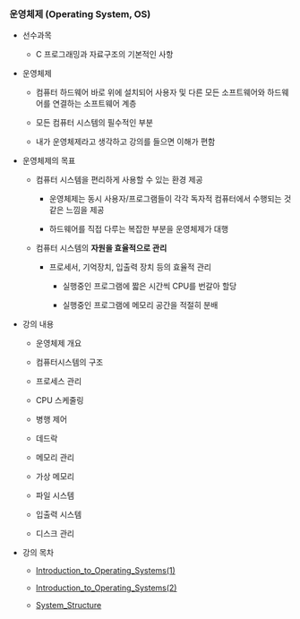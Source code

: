### 운영체제 (Operating System, OS)

- 선수과목
  
  - C 프로그래밍과 자료구조의 기본적인 사항

- 운영체제
  
  - 컴퓨터 하드웨어 바로 위에 설치되어 사용자 및 다른 모든 소프트웨어와 하드웨어를 연결하는 소프트웨어 계층
  
  - 모든 컴퓨터 시스템의 필수적인 부분
  
  - 내가 운영체제라고 생각하고 강의를 들으면 이해가 편함

- 운영체제의 목표
  
  - 컴퓨터 시스템을 편리하게 사용할 수 있는 환경 제공
    
    - 운영체제는 동시 사용자/프로그램들이 각각 독자적 컴퓨터에서 수행되는 것 같은 느낌을 제공
    
    - 하드웨어를 직접 다루는 복잡한 부분을 운영체제가 대행
  
  - 컴퓨터 시스템의 **자원을 효율적으로 관리**
    
    - 프로세서, 기억장치, 입출력 장치 등의 효율적 관리
      
      - 실행중인 프로그램에 짧은 시간씩 CPU를 번갈아 할당
      
      - 실행중인 프로그램에 메모리 공간을 적절히 분배

- 강의 내용
  
  - 운영체제 개요
  
  - 컴퓨터시스템의 구조
  
  - 프로세스 관리
  
  - CPU 스케줄링
  
  - 병행 제어
  
  - 데드락
  
  - 메모리 관리
  
  - 가상 메모리
  
  - 파일 시스템
  
  - 입출력 시스템
  
  - 디스크 관리

- 강의 목차
  
  - [Introduction_to_Operating_Systems(1)](./231026_Introduction_to_Operating_Systems(1).md)
  
  - [Introduction_to_Operating_Systems(2)](./231027_Introduction_to_Operating_Systems(2).md)
  
  - [System_Structure](./231028_System_Structure.md)